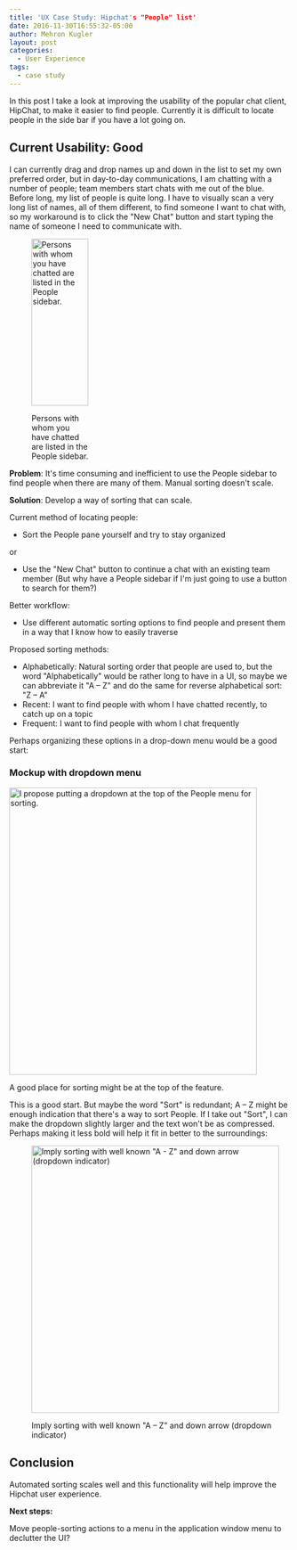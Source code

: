 ```yaml
---
title: 'UX Case Study: Hipchat's "People" list'
date: 2016-11-30T16:55:32-05:00
author: Mehron Kugler
layout: post
categories:
  - User Experience
tags:
  - case study
---
```

In this post I take a look at improving the usability of the popular chat client, HipChat, to make it easier to find people. Currently it is difficult to locate people in the side bar if you have a lot going on.

<!--more-->

## Current Usability: Good

I can currently drag and drop names up and down in the list to set my own preferred order, but in day-to-day communications, I am chatting with a number of people; team members start chats with me out of the blue. Before long, my list of people is quite long. I have to visually scan a very long list of names, all of them different, to find someone I want to chat with, so my workaround is to click the "New Chat" button and start typing the name of someone I need to communicate with.<figure id="attachment_107" aria-describedby="caption-attachment-107" style="width: 102px" class="wp-caption alignleft">

[<img loading="lazy" class="wp-image-107 size-medium" src="http://www.sunflowerdojo.com/wp-content/uploads/2016/11/hipchat_people_sidebar1-102x300.png" alt="Persons with whom you have chatted are listed in the People sidebar." width="102" height="300" />](http://www.sunflowerdojo.com/wp-content/uploads/2016/11/hipchat_people_sidebar1.png)<figcaption id="caption-attachment-107" class="wp-caption-text">Persons with whom you have chatted are listed in the People sidebar.</figcaption></figure>

**Problem**: It's time consuming and inefficient to use the People sidebar to find people when there are many of them. Manual sorting doesn't scale.

**Solution**: Develop a way of sorting that can scale.

Current method of locating people:

  * Sort the People pane yourself and try to stay organized

or

  * Use the "New Chat" button to continue a chat with an existing team member (But why have a People sidebar if I'm just going to use a button to search for them?)

Better workflow:

  * Use different automatic sorting options to find people and present them in a way that I know how to easily traverse

Proposed sorting methods:

  * Alphabetically: Natural sorting order that people are used to, but the word "Alphabetically" would be rather long to have in a UI, so maybe we can abbreviate it "A &#8211; Z" and do the same for reverse alphabetical sort: "Z &#8211; A"
  * Recent: I want to find people with whom I have chatted recently, to catch up on a topic
  * Frequent: I want to find people with whom I chat frequently

Perhaps organizing these options in a drop-down menu would be a good start:

### Mockup with dropdown menu<figure id="attachment_109" aria-describedby="caption-attachment-109" style="width: 445px" class="wp-caption aligncenter">

<img loading="lazy" class="size-full wp-image-109" src="http://www.sunflowerdojo.com/wp-content/uploads/2016/11/hipchat_people_sidebar_dropdown.png" alt="I propose putting a dropdown at the top of the People menu for sorting." width="445" height="516" /> <figcaption id="caption-attachment-109" class="wp-caption-text">A good place for sorting might be at the top of the feature.</figcaption></figure>

This is a good start. But maybe the word "Sort" is redundant; A &#8211; Z might be enough indication that there's a way to sort People. If I take out "Sort", I can make the dropdown slightly larger and the text won't be as compressed. Perhaps making it less bold will help it fit in better to the surroundings:<figure id="attachment_110" aria-describedby="caption-attachment-110" style="width: 445px" class="wp-caption aligncenter">

<img loading="lazy" class="size-full wp-image-110" src="http://www.sunflowerdojo.com/wp-content/uploads/2016/11/hipchat_people_sidebar_final.png" alt="Imply sorting with well known &quot;A - Z&quot; and down arrow (dropdown indicator)" width="445" height="480" /> <figcaption id="caption-attachment-110" class="wp-caption-text">Imply sorting with well known "A &#8211; Z" and down arrow (dropdown indicator)</figcaption></figure>

## Conclusion

Automated sorting scales well and this functionality will help improve the Hipchat user experience.

**Next steps:**

Move people-sorting actions to a menu in the application window menu to declutter the UI?

